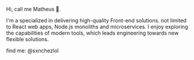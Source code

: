 Hi, call me Matheus 👋.

I'm a specialized in delivering high-quality Front-end solutions. not limited to React web apps, Node.js monoliths and microservices. I enjoy exploring the capabilities of modern tools, which leads engineering towards new flexible solutions.

find me: @sxnchezlol

<!---
notsanchez/notsanchez is a ✨ special ✨ repository because its `README.md` (this file) appears on your GitHub profile.
You can click the Preview link to take a look at your changes.
--->
